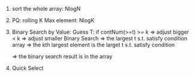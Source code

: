 1. sort the whole array: NlogN
2. PQ: rolling K Max element: NlogK
3. Binary Search by Value:
   Guess T: if contNum(>=t) >= k => adjust bigger
   < k => adjust smaller
   Binary Search => the largest t s.t. satisfy condition
   array => the kth largest element is the larget t s.t. satisfy condition

   => the binary search result is in the array

4. Quick Select
